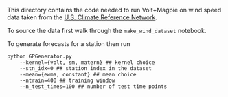 This directory contains the code needed to run Volt+Magpie on wind speed data taken from the [U.S. Climate Reference Network](https://www.ncei.noaa.gov/access/crn/).


To source the data first walk through the `make_wind_dataset` notebook.

To generate forecasts for a station then run

```{bash}
python GPGenerator.py 
    --kernel={volt, sm, matern} ## kernel choice
    --stn_idx=0 ## station index in the dataset
    --mean={ewma, constant} ## mean choice
    --ntrain=400 ## training window
    --n_test_times=100 ## number of test time points
```